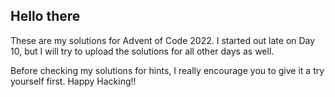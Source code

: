 ## Hello there 

These are my solutions for Advent of Code 2022. I started out late on Day 10, but I will try to upload the solutions for all other days as well. 

Before checking my solutions for hints, I really encourage you to give it a try yourself first. Happy Hacking!! 
